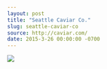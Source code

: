 ```yaml
---
layout: post
title: "Seattle Caviar Co."
slug: seattle-caviar-co
source: http://caviar.com/
date: 2015-3-26 00:00:00 -0700
---
```


<img src="{{ site.url }}/assets/img/screenshots/seattle-caviar-co.jpg">
